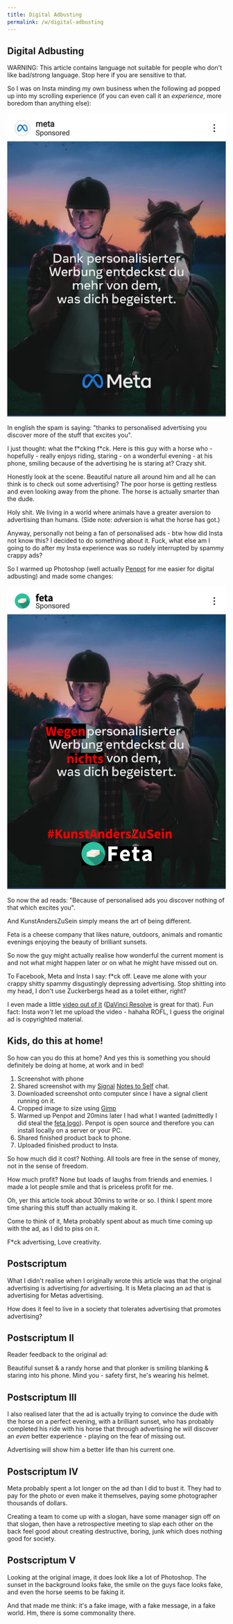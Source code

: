 ```yaml
---
title: Digital Adbusting
permalink: /w/digital-adbusting
---
```


## Digital Adbusting

WARNING: This article contains language not suitable for people who don't like bad/strong language. Stop here if you are sensitive to that.

So I was on Insta minding my own business when the following ad popped up into my scrolling experience (if you can even call it an *experience*, more boredom than anything else):

<img src='/f/i/meta.jpg'/>

In english the spam is saying: "thanks to personalised advertising you discover more of the stuff that excites you".

I just thought: what the f\*cking f\*ck. Here is this guy with a horse who - hopefully - really enjoys riding, staring - on a wonderful evening - at his phone, smiling because of the advertising he is staring at? Crazy shit.

Honestly look at the scene. Beautiful nature all around him and all he can think is to check out some advertising? The poor horse is getting restless and even looking away from the phone. The horse is actually smarter than the dude.

Holy shit. We living in a world where animals have a greater aversion to advertising than humans. (Side note: *ad*version is what the horse has got.)

Anyway, personally not being a fan of personalised ads - btw how did Insta not know this? I decided to do something about it. Fuck, what else am I going to do after my Insta experience was so rudely interrupted by spammy crappy ads?

So I warmed up Photoshop (well actually [Penpot](https://penpot.app/) for me easier for digital adbusting) and made some changes:

<img src='/f/i/feta.png'/>

So now the ad reads: "Because of personalised ads you discover nothing of that which excites you".

And KunstAndersZuSein simply means the art of being different.

Feta is a cheese company that likes nature, outdoors, animals and romantic evenings enjoying the beauty of brilliant sunsets.

So now the guy might actually realise how wonderful the current moment is and not what might happen later or on what he might have missed out on.

To Facebook, Meta and Insta I say: f\*ck off. Leave me alone with your crappy shitty spammy disgustingly depressing advertising. Stop shitting into my head, I don't use Zuckerbergs head as a toilet either, right?

I even made a little [video out of it](/f/i/feta.mov) ([DaVinci Resolve](https://www.blackmagicdesign.com/products/davinciresolve/) is great for that). Fun fact: Insta *won't* let me upload the video - hahaha ROFL, I guess the original ad is copyrighted material.

## Kids, do this at home!

So how can you do this at home? And yes this is something you should definitely be doing at home, at work and in bed!

1. Screenshot with phone
2. Shared screenshot with my [Signal](https://www.signal.org/) [Notes to Self](https://support.signal.org/hc/en-us/articles/360043272451-Note-to-Self) chat.
3. Downloaded screenshot onto computer since I have a signal client running on it.
4. Cropped image to size using [Gimp](https://www.gimp.org/)
5. Warmed up Penpot and 20mins later I had what I wanted (admittedly I did steal the [feta logo](https://media.istockphoto.com/vectors/feta-cheese-design-greece-icon-vector-id1014598900?k=6&m=1014598900&s=612x612&w=0&h=Wgj2ZiyEs8qcQaUmnURAfgnLz8GO4VLCJSXEws9z_mI=)). Penpot is open source and therefore you can install locally on a server or your PC.
6. Shared finished product back to phone.
7. Uploaded finished product to Insta.

So how much did it cost? Nothing. All tools are free in the sense of money, not in the sense of freedom. 

How much profit? None but loads of laughs from friends and enemies. I made a lot people smile and that is priceless profit for me.

Oh, yer this article took about 30mins to write or so. I think I spent more time sharing this stuff than actually making it.

Come to think of it, Meta probably spent about as much time coming up with the ad, as I did to piss on it.

F*ck advertising, Love creativity.

## Postscriptum

What I didn't realise when I originally wrote this article was that the original advertising is advertising *for* advertising. It is Meta placing an ad that is advertising for Metas advertising. 

How does it feel to live in a society that tolerates advertising that promotes advertising?

## Postscriptum II

Reader feedback to the original ad:

Beautiful sunset & a randy horse and that plonker is smiling blanking & staring into his phone. Mind you - safety first, he's wearing his helmet.

## Postscriptum III

I also realised later that the ad is actually trying to convince the dude with the horse on a perfect evening, with a brilliant sunset, who has probably completed his ride with his horse that through advertising he will discover an *even* better experience - playing on the fear of missing out.

Advertising will show him a better life than his current one.

## Postscriptum IV

Meta probably spent a lot longer on the ad than I did to bust it. They had to pay for the photo or even make it themselves, paying some photographer thousands of dollars. 

Creating a team to come up with a slogan, have some manager sign off on that slogan, then have a retrospective meeting to slap each other on the back feel good about creating destructive, boring, junk which does nothing good for society.

## Postscriptum V

Looking at the original image, it does look like a lot of Photoshop. The sunset in the background looks fake, the smile on the guys face looks fake, and even the horse seems to be faking it.

And that made me think: it's a fake image, with a fake message, in a fake world. Hm, there is some commonality there.
